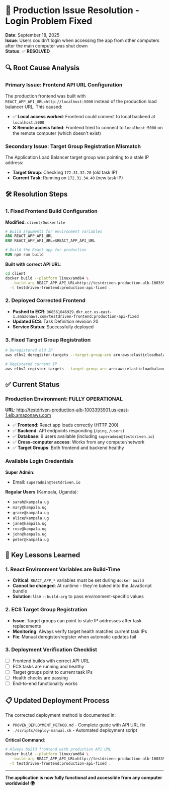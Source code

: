 # 🎉 Production Issue Resolution - Login Problem Fixed

**Date**: September 18, 2025  
**Issue**: Users couldn't login when accessing the app from other computers after the main computer was shut down  
**Status**: ✅ **RESOLVED**

## 🔍 Root Cause Analysis

### Primary Issue: Frontend API URL Configuration
The production frontend was built with `REACT_APP_API_URL=http://localhost:5000` instead of the production load balancer URL. This caused:

- ✅ **Local access worked**: Frontend could connect to local backend at `localhost:5000`
- ❌ **Remote access failed**: Frontend tried to connect to `localhost:5000` on the remote computer (which doesn't exist)

### Secondary Issue: Target Group Registration Mismatch
The Application Load Balancer target group was pointing to a stale IP address:
- **Target Group**: Checking `172.31.32.20` (old task IP)
- **Current Task**: Running on `172.31.34.40` (new task IP)

## 🛠️ Resolution Steps

### 1. Fixed Frontend Build Configuration
**Modified**: `client/Dockerfile`
```dockerfile
# Build arguments for environment variables
ARG REACT_APP_API_URL
ENV REACT_APP_API_URL=$REACT_APP_API_URL

# Build the React app for production
RUN npm run build
```

**Built with correct API URL**:
```bash
cd client
docker build --platform linux/amd64 \
  --build-arg REACT_APP_API_URL=http://testdriven-production-alb-1003393901.us-east-1.elb.amazonaws.com \
  -t testdriven-frontend:production-api-fixed .
```

### 2. Deployed Corrected Frontend
- **Pushed to ECR**: `068561046929.dkr.ecr.us-east-1.amazonaws.com/testdriven-frontend:production-api-fixed`
- **Updated ECS**: Task Definition revision 20
- **Service Status**: Successfully deployed

### 3. Fixed Target Group Registration
```bash
# Deregistered old IP
aws elbv2 deregister-targets --target-group-arn arn:aws:elasticloadbalancing:us-east-1:068561046929:targetgroup/testdriven-frontend-tg/038054e2e84012ab --targets Id=172.31.32.20,Port=80

# Registered current IP
aws elbv2 register-targets --target-group-arn arn:aws:elasticloadbalancing:us-east-1:068561046929:targetgroup/testdriven-frontend-tg/038054e2e84012ab --targets Id=172.31.34.40,Port=80
```

## ✅ Current Status

### Production Environment: FULLY OPERATIONAL
**URL**: http://testdriven-production-alb-1003393901.us-east-1.elb.amazonaws.com

- ✅ **Frontend**: React app loads correctly (HTTP 200)
- ✅ **Backend**: API endpoints responding (`/ping`, `/users`)
- ✅ **Database**: 9 users available (including `superadmin@testdriven.io`)
- ✅ **Cross-computer access**: Works from any computer/network
- ✅ **Target Groups**: Both frontend and backend healthy

### Available Login Credentials
**Super Admin**:
- Email: `superadmin@testdriven.io`

**Regular Users** (Kampala, Uganda):
- `sarah@kampala.ug`
- `mary@kampala.ug`
- `grace@kampala.ug`
- `alice@kampala.ug`
- `jane@kampala.ug`
- `rose@kampala.ug`
- `john@kampala.ug`
- `peter@kampala.ug`

## 🔑 Key Lessons Learned

### 1. React Environment Variables are Build-Time
- **Critical**: `REACT_APP_*` variables must be set during `docker build`
- **Cannot be changed**: At runtime - they're baked into the JavaScript bundle
- **Solution**: Use `--build-arg` to pass environment-specific values

### 2. ECS Target Group Registration
- **Issue**: Target groups can point to stale IP addresses after task replacements
- **Monitoring**: Always verify target health matches current task IPs
- **Fix**: Manual deregister/register when automatic updates fail

### 3. Deployment Verification Checklist
- [ ] Frontend builds with correct API URL
- [ ] ECS tasks are running and healthy
- [ ] Target groups point to current task IPs
- [ ] Health checks are passing
- [ ] End-to-end functionality works

## 📋 Updated Deployment Process

The corrected deployment method is documented in:
- `PROVEN_DEPLOYMENT_METHOD.md` - Complete guide with API URL fix
- `./scripts/deploy-manual.sh` - Automated deployment script

**Critical Command**:
```bash
# Always build frontend with production API URL
docker build --platform linux/amd64 \
  --build-arg REACT_APP_API_URL=http://testdriven-production-alb-1003393901.us-east-1.elb.amazonaws.com \
  -t testdriven-frontend:production-api-fixed .
```

---

**The application is now fully functional and accessible from any computer worldwide! 🌍**
